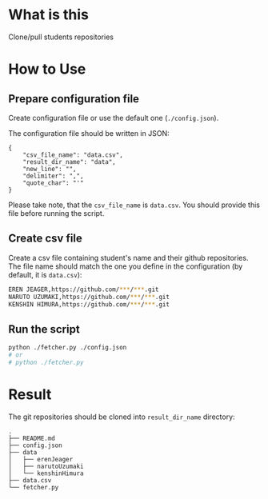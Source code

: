 # What is this

Clone/pull students repositories


# How to Use

## Prepare configuration file

Create configuration file or use the default one (`./config.json`).

The configuration file should be written in JSON:

```
{
    "csv_file_name": "data.csv",
    "result_dir_name": "data",
    "new_line": "",
    "delimiter": ",",
    "quote_char": "'"
}
```

Please take note, that the `csv_file_name` is `data.csv`. You should provide this file before running the script.

## Create csv file

Create a csv file containing student's name and their github repositories. The file name should match the one you define in the configuration (by default, it is `data.csv`):

```bash
EREN JEAGER,https://github.com/***/***.git
NARUTO UZUMAKI,https://github.com/***/***.git
KENSHIN HIMURA,https://github.com/***/***.git
```

## Run the script

```bash
python ./fetcher.py ./config.json
# or
# python ./fetcher.py
```

# Result

The git repositories should be cloned into `result_dir_name` directory:

```
.
├── README.md
├── config.json
├── data
│   ├── erenJeager
│   ├── narutoUzumaki
│   └── kenshinHimura
├── data.csv
└── fetcher.py
```
